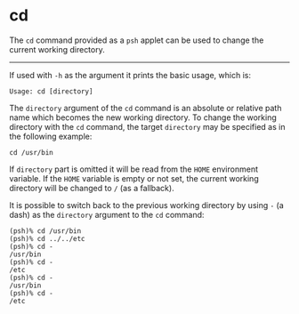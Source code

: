 # cd

The `cd` command provided as a `psh` applet can be used to change the current working directory.

---

If used with `-h` as the argument it prints the basic usage, which is:

```console
Usage: cd [directory]
```

The `directory` argument of the `cd` command is an absolute or relative path name which becomes the new working
directory.
To change the working directory with the `cd` command, the target `directory` may be specified as in the following
example:

```console
cd /usr/bin
```

If `directory` part is omitted it will be read from the `HOME` environment variable. If the `HOME` variable is empty or
not set, the current working directory will be changed to `/` (as a fallback).

It is possible to switch back to the previous working directory by using `-` (a dash) as the `directory` argument to the
`cd` command:

```console
(psh)% cd /usr/bin
(psh)% cd ../../etc
(psh)% cd -
/usr/bin
(psh)% cd -
/etc
(psh)% cd -
/usr/bin
(psh)% cd -
/etc
```
